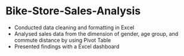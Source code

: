 # Bike-Store-Sales-Analysis
- Conducted data cleaning and formatting in Excel 
- Analysed sales data from the dimension of gender, age group, and commute distance by using Pivot Table
- Presented findings with a Excel dashboard
